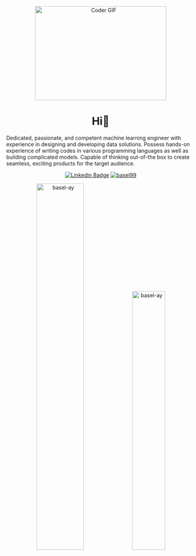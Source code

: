 <div align="center">

<img alt="Coder GIF" height=250 width=350 src="https://analyticsindiamag.com/wp-content/uploads/2018/12/developer-dribbble.gif" />
<h1 align="center">Hi👋 </h1>
<p align="left">Dedicated, passionate, and competent machine learning engineer with experience in designing and developing data solutions. Possess hands-on experience of writing codes in various programming languages as well as building complicated models. Capable of thinking out-of-the box to create seamless, exciting products for the target audience.</p>
 
[![Linkedin Badge](https://img.shields.io/badge/-basel-blue?style=flat-square&logo=Linkedin&logoColor=white&link=https://www.linkedin.com/in/basel-ayman-464b271a2/)](https://www.linkedin.com/in/basel-ayman-464b271a2/) [![basel99](https://road-to-kaggle-grandmaster.vercel.app/api/simple/basel99)](https://www.kaggle.com/basel99) 
 
<img width="50%" src="https://github-readme-stats.vercel.app/api?username=basel-ay&show_icons=true&locale=en" alt="basel-ay" />

<img width="42%" src="https://github-readme-stats.vercel.app/api/top-langs/?username=basel-ay&layout=compact" alt="basel-ay" />

</div>

